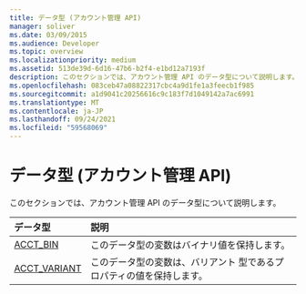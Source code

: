 ```yaml
---
title: データ型 (アカウント管理 API)
manager: soliver
ms.date: 03/09/2015
ms.audience: Developer
ms.topic: overview
ms.localizationpriority: medium
ms.assetid: 513de39d-6d16-47b6-b2f4-e1bd12a7193f
description: このセクションでは、アカウント管理 API のデータ型について説明します。
ms.openlocfilehash: 083ceb47a08822317cbc4a9d1fe1a3feecb1f985
ms.sourcegitcommit: a1d9041c20256616c9c183f7d1049142a7ac6991
ms.translationtype: MT
ms.contentlocale: ja-JP
ms.lasthandoff: 09/24/2021
ms.locfileid: "59568069"
---
```

# <a name="data-types-account-management-api"></a>データ型 (アカウント管理 API)

このセクションでは、アカウント管理 API のデータ型について説明します。
  
|**データ型**|**説明**|
|:-----|:-----|
|[ACCT_BIN](acct_bin.md) <br/> |このデータ型の変数はバイナリ値を保持します。  <br/> |
|[ACCT_VARIANT](acct_variant.md) <br/> |このデータ型の変数は、バリアント 型であるプロパティの値を保持します。  <br/> |
   

